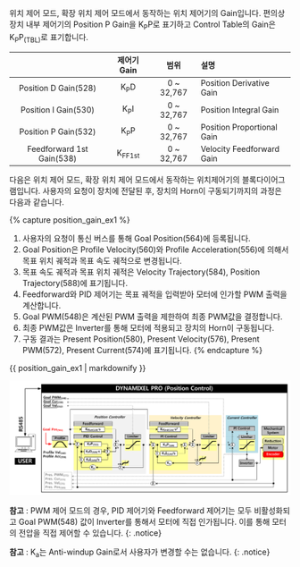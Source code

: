 위치 제어 모드, 확장 위치 제어 모드에서 동작하는 위치 제어기의 Gain입니다. 편의상 장치 내부 제어기의 Position P Gain을 K<sub>P</sub>P로 표기하고 Control Table의 Gain은 K<sub>P</sub>P<sub>(TBL)</sub>로 표기합니다.

|                           |    제어기 Gain    |    범위    | 설명                       |
|:-------------------------:|:-----------------:|:----------:|:---------------------------|
|   Position D Gain(528)    |  K<sub>P</sub>D   | 0 ~ 32,767 | Position Derivative Gain   |
|   Position I Gain(530)    |  K<sub>P</sub>I   | 0 ~ 32,767 | Position Integral Gain     |
|   Position P Gain(532)    |  K<sub>P</sub>P   | 0 ~ 32,767 | Position Proportional Gain |
| Feedforward 1st Gain(538) | K<sub>FF1st</sub> | 0 ~ 32,767 | Velocity Feedforward Gain  |

다음은 위치 제어 모드, 확장 위치 제어 모드에서 동작하는 위치제어기의 블록다이어그램입니다. 사용자의 요청이 장치에 전달된 후, 장치의 Horn이 구동되기까지의 과정은 다음과 같습니다.

{% capture position_gain_ex1 %}
1. 사용자의 요청이 통신 버스를 통해 Goal Position(564)에 등록됩니다.
2. Goal Position은 Profile Velocity(560)와 Profile Acceleration(556)에 의해서 목표 위치 궤적과 목표 속도 궤적으로 변경됩니다.
3. 목표 속도 궤적과 목표 위치 궤적은 Velocity Trajectory(584), Position Trajectory(588)에 표기됩니다.
4. Feedforward와 PID 제어기는 목표 궤적을 입력받아 모터에 인가할 PWM 출력을 계산합니다.
5. Goal PWM(548)은 계산된 PWM 출력을 제한하여 최종 PWM값을 결정합니다.
6. 최종 PWM값은 Inverter를 통해 모터에 적용되고 장치의 Horn이 구동됩니다.
7. 구동 결과는 Present Position(580), Present Velocity(576), Present PWM(572), Present Current(574)에 표기됩니다.
{% endcapture %}

<div class="notice--success">{{ position_gain_ex1 | markdownify }}</div>

![](/assets/images/dxl/pro_plus/position_controller.png)

**참고** : PWM 제어 모드의 경우, PID 제어기와 Feedforward 제어기는 모두 비활성화되고 Goal PWM(548) 값이 Inverter를 통해서 모터에 직접 인가됩니다. 이를 통해 모터의 전압을 직접 제어할 수 있습니다.
{: .notice}

**참고** : K<sub>a</sub>는 Anti-windup Gain로서 사용자가 변경할 수는 없습니다.
{: .notice}
